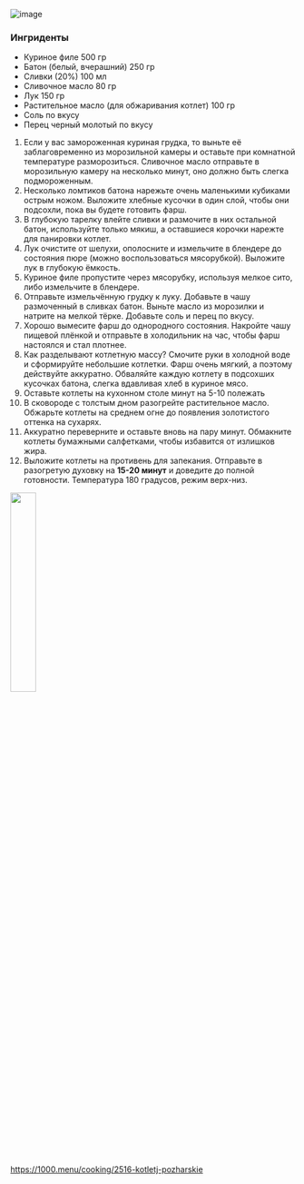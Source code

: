 ![image](https://user-images.githubusercontent.com/100151463/182406390-f96c26a7-f5a4-4bff-9413-0a4b7f5032e8.png)

### Ингриденты
- Куриное филе 500  гр
- Батон (белый, вчерашний) 250 гр
- Сливки (20%) 100 мл
- Сливочное масло 80 гр
- Лук 150 гр
- Растительное масло (для обжаривания котлет) 100 гр
- Соль по вкусу
- Перец черный молотый по вкусу


1. Если у вас замороженная куриная грудка, то выньте её заблаговременно из морозильной камеры и оставьте при комнатной температуре разморозиться. Сливочное масло отправьте в морозильную камеру на несколько минут, оно должно быть слегка подмороженным.
2. Несколько ломтиков батона нарежьте очень маленькими кубиками острым ножом. Выложите хлебные кусочки в один слой, чтобы они подсохли, пока вы будете готовить фарш.
3. В глубокую тарелку влейте сливки и размочите в них остальной батон, используйте только мякиш, а оставшиеся корочки нарежте для панировки котлет.
4. Лук очистите от шелухи, ополосните и измельчите в блендере до состояния пюре (можно воспользоваться мясорубкой). Выложите лук в глубокую ёмкость.
5. Куриное филе пропустите через мясорубку, используя мелкое сито, либо измельчите в блендере.
6. Отправьте измельчённую грудку к луку. Добавьте в чашу размоченный в сливках батон. Выньте масло из морозилки и натрите на мелкой тёрке. Добавьте соль и перец по вкусу.
7. Хорошо вымесите фарш до однородного состояния. Накройте чашу пищевой плёнкой и отправьте в холодильник на час, чтобы фарш настоялся и стал плотнее.
8. Как разделывают котлетную массу? Смочите руки в холодной воде и сформируйте небольшие котлетки. Фарш очень мягкий, а поэтому действуйте аккуратно. Обваляйте каждую котлету в подсохших кусочках батона, слегка вдавливая хлеб в куриное мясо.
9. Оставьте котлеты на кухонном столе минут на 5-10 полежать
10. В сковороде с толстым дном разогрейте растительное масло. Обжарьте котлеты на среднем огне до появления золотистого оттенка на сухарях.
11. Аккуратно переверните и оставьте вновь на пару минут. Обмакните котлеты бумажными салфетками, чтобы избавится от излишков жира.
12. Выложите котлеты на противень для запекания. Отправьте в разогретую духовку на **15-20 минут** и доведите до полной готовности. Температура 180 градусов, режим верх-низ.

<img width="30%" src="https://i.imgur.com/7ILZ4w7.png"></a>

https://1000.menu/cooking/2516-kotletj-pozharskie
